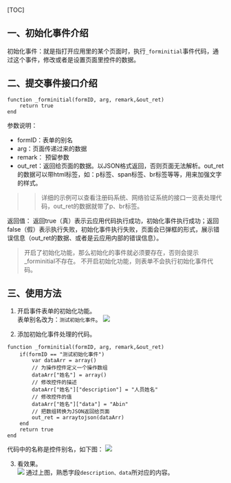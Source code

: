 

[TOC]

## 一、初始化事件介绍
初始化事件：就是指打开应用里的某个页面时，执行`_forminitial`事件代码，通过这个事件，修改或者是设置页面里控件的数据。

## 二、提交事件接口介绍
~~~
function _forminitial(formID, arg, remark,&out_ret)
	return true
end
~~~

参数说明：
* formID：表单的别名
* arg：页面传递过来的数据
* remark： 预留参数
* out_ret：返回给页面的数据。以JSON格式返回，否则页面无法解析。out_ret的数据可以带html标签，如：p标签、span标签、br标签等等，用来加强文字的样式。

>> 详细的示例可以查看注册码系统、网络验证系统的接口一览表处理代码，out_ret的数据就带了p、br标签。

返回值：
返回true（真）表示云应用代码执行成功，初始化事件执行成功；返回false（假）表示执行失败，初始化事件执行失败，页面会已弹框的形式，展示错误信息（out_ret的数据、或者是云应用内部的错误信息）。

> 开启了初始化功能，那么初始化的事件就必须要存在，否则会提示_forminitial不存在。
> 不开启初始化功能，则表单不会执行初始化事件代码。

## 三、使用方法

1. 开启事件表单的初始化功能。<br>
表单别名改为：`测试初始化事件`。
![](http://docfiles.baibaoyun.com/FshjKTxke0LqgxQUu0OQbxyPmUNL)



2. 添加初始化事件处理的代码。
~~~
function _forminitial(formID, arg, remark,&out_ret)
    if(formID == "测试初始化事件")
        var dataArr = array()
        // 为操作控件定义一个操作数组
        dataArr["姓名"] = array()
        // 修改控件的描述
        dataArr["姓名"]["description"] = "人员姓名"
        // 修改控件的值
        dataArr["姓名"]["data"] = "Abin"
        // 把数组转换为JSON返回给页面
        out_ret = arraytojson(dataArr)
    end
	return true
end
~~~
代码中的名称是控件别名，如下图：
![](http://docfiles.baibaoyun.com/FoCcX3JKRlLYG2NUXxEPgoj1BDS6)


3. 看效果。 <br>
![](http://bbs.baibaoyun.com/data/attachment/forum/201711/04/184022z1ogxa5ggol5vzqj.png)
通过上图，熟悉字段`description、data`所对应的内容。






